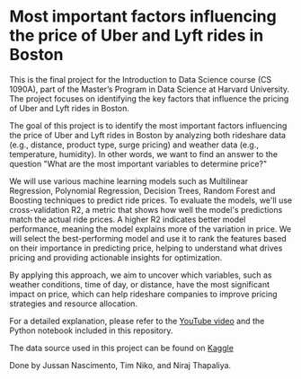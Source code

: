 # Most important factors influencing the price of Uber and Lyft rides in Boston
This is the final project for the Introduction to Data Science course (CS 1090A), part of the Master’s Program in Data Science at Harvard University. The project focuses on identifying the key factors that influence the pricing of Uber and Lyft rides in Boston.  

The goal of this project is to identify the most important factors influencing the price of Uber and Lyft rides in Boston by analyzing both rideshare data (e.g., distance, product type, surge pricing) and weather data (e.g., temperature, humidity). In other words, we want to find an answer to the question "What are the most important variables to determine price?"

We will use various machine learning models such as Multilinear Regression, Polynomial Regression, Decision Trees, Random Forest and Boosting techniques to predict ride prices. To evaluate the models, we'll use cross-validation R2, a metric that shows how well the model's predictions match the actual ride prices. A higher R2 indicates better model performance, meaning the model explains more of the variation in price. We will select the best-performing model and use it to rank the features based on their importance in predicting price, helping to understand what drives pricing and providing actionable insights for optimization.

By applying this approach, we aim to uncover which variables, such as weather conditions, time of day, or distance, have the most significant impact on price, which can help rideshare companies to improve pricing strategies and resource allocation.

For a detailed explanation, please refer to the [YouTube video](https://youtu.be/2rpI5kQSr0c?si=xRwMaujJfuWG_Mqa) and the Python notebook included in this repository.

The data source used in this project can be found on [Kaggle](https://www.kaggle.com/datasets/brllrb/uber-and-lyft-dataset-boston-ma)

Done by Jussan Nascimento, Tim Niko, and Niraj Thapaliya.

